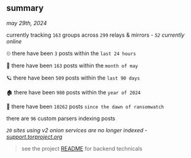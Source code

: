 
## summary
_may 29th, 2024_

currently tracking `163` groups across `299` relays & mirrors - _`52` currently online_

⏲ there have been `3` posts within the `last 24 hours`

🦈 there have been `163` posts within the `month of may`

🪐 there have been `509` posts within the `last 90 days`

🏚 there have been `980` posts within the `year of 2024`

🦕 there have been `10262` posts `since the dawn of ransomwatch`

there are `96` custom parsers indexing posts

_`20` sites using v2 onion services are no longer indexed - [support.torproject.org](https://support.torproject.org/onionservices/v2-deprecation/)_

> see the project [README](https://github.com/joshhighet/ransomwatch#ransomwatch--) for backend technicals
